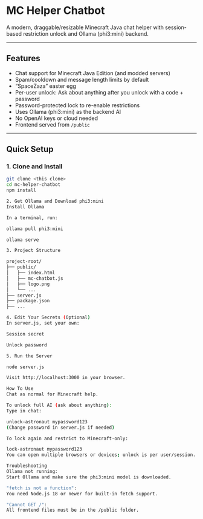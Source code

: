 # MC Helper Chatbot

A modern, draggable/resizable Minecraft Java chat helper with session-based restriction unlock and Ollama (phi3:mini) backend.

---

## Features

- Chat support for Minecraft Java Edition (and modded servers)
- Spam/cooldown and message length limits by default
- “SpaceZaza” easter egg
- Per-user unlock: Ask about anything after you unlock with a code + password
- Password-protected lock to re-enable restrictions
- Uses Ollama (phi3:mini) as the backend AI
- No OpenAI keys or cloud needed
- Frontend served from `/public`

---

## Quick Setup

### 1. **Clone and Install**
```bash
git clone <this clone>
cd mc-helper-chatbot
npm install

2. Get Ollama and Download phi3:mini
Install Ollama

In a terminal, run:

ollama pull phi3:mini

ollama serve

3. Project Structure

project-root/
├── public/
│   ├── index.html
│   ├── mc-chatbot.js
│   ├── logo.png
│   └── ...
├── server.js
├── package.json
├── ...

4. Edit Your Secrets (Optional)
In server.js, set your own:

Session secret

Unlock password

5. Run the Server

node server.js

Visit http://localhost:3000 in your browser.

How To Use
Chat as normal for Minecraft help.

To unlock full AI (ask about anything):
Type in chat:

unlock-astronaut mypassword123
(Change password in server.js if needed)

To lock again and restrict to Minecraft-only:

lock-astronaut mypassword123
You can open multiple browsers or devices; unlock is per user/session.

Troubleshooting
Ollama not running:
Start Ollama and make sure the phi3:mini model is downloaded.

"fetch is not a function":
You need Node.js 18 or newer for built-in fetch support.

"Cannot GET /":
All frontend files must be in the /public folder.


